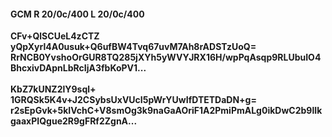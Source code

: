 #### GCM R 20/0c/400 L 20/0c/400
**CFv+QlSCUeL4zCTZ**<br/>**yQpXyrl4A0usuk+Q6ufBW4Tvq67uvM7Ah8rADSTzUoQ=**<br/>**RrNCB0YvshoOrGUR8TQ285jXYh5yWVYJRX16H/wpPqAsqp9RLUbuIO4BhcxivDApnLbRcIjA3fbKoPV1...**<br/><br/>
**KbZ7kUNZ2lY9sql+**<br/>**1GRQSk5K4v+J2CSybsUxVUcI5pWrYUwIfDTETDaDN+g=**<br/>**r2sEpGvk+5kIVchC+V8smOg3k9naGaAOriF1A2PmiPmALg0ikDwC2b9lIkgaaxPIQgue2R9gFRf2ZgnA...**